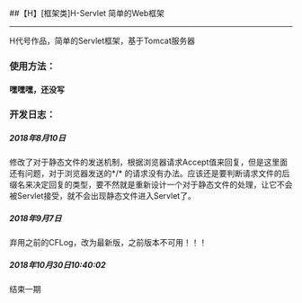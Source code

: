 ##【H】[框架类]H-Servlet 简单的Web框架

--------------

H代号作品，简单的Servlet框架，基于Tomcat服务器

### 使用方法：

#### 嘿嘿嘿，还没写

### 开发日志：

##### 2018年8月10日
修改了对于静态文件的发送机制，根据浏览器请求Accept值来回复，但是这里面还有问题，对于浏览器发送的*/* 的请求没有办法。应该还是要判断请求文件的后缀名来决定回复的类型，要不然就是重新设计一个对于静态文件的处理，让它不会被Servlet接受，就不会出现静态文件进入Servlet了。

##### 2018年9月7日
弃用之前的CFLog，改为最新版，之前版本不可用！！！

##### 2018年10月30日10:40:02
结束一期